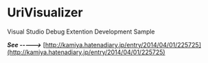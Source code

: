 UriVisualizer
=============

Visual Studio Debug Extention Development Sample

***See ----->*** [http://kamiya.hatenadiary.jp/entry/2014/04/01/225725](http://kamiya.hatenadiary.jp/entry/2014/04/01/225725)